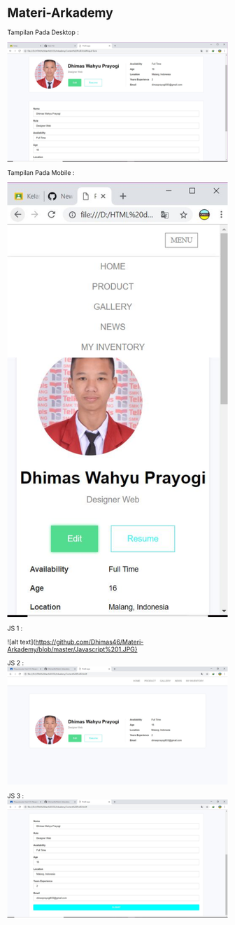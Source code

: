 # Materi-Arkademy

Tampilan Pada Desktop :

![alt text](https://github.com/Dhimas46/Materi-Arkademy/blob/master/Tampilan%20Desktop.JPG)

Tampilan Pada Mobile :

![alt text](https://github.com/Dhimas46/Materi-Arkademy/blob/master/Tampilan%20mobile.JPG)

JS 1 :

![alt text](https://github.com/Dhimas46/Materi-Arkademy/blob/master/Javascript%201.JPG}

JS 2 :
![alt text](https://github.com/Dhimas46/Materi-Arkademy/blob/master/Javascript2.JPG)

JS 3 :
![alt text](https://github.com/Dhimas46/Materi-Arkademy/blob/master/Javascript%203.JPG)
